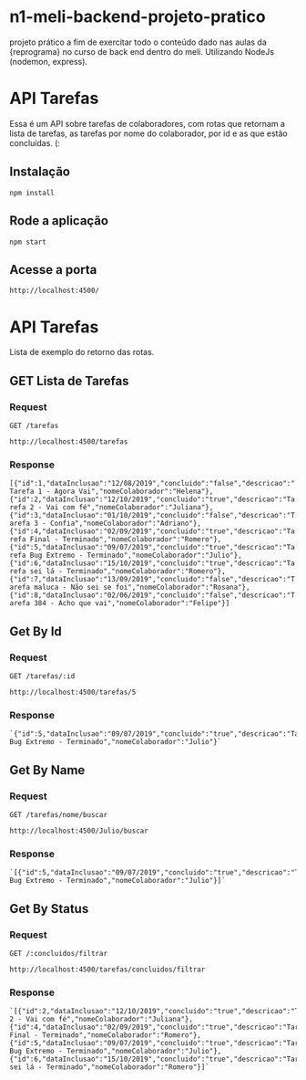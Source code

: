 # n1-meli-backend-projeto-pratico
projeto prático a fim de exercitar todo o conteúdo dado nas aulas da {reprograma} no curso de back end dentro do meli.
Utilizando NodeJs (nodemon, express).

# API Tarefas

Essa é um API sobre tarefas de colaboradores, com rotas que retornam a lista de tarefas, as tarefas por nome do colaborador, por id e as que estão concluídas. (:

## Instalação

    npm install

## Rode a aplicação

    npm start

## Acesse a porta

    http://localhost:4500/

# API Tarefas

Lista de exemplo do retorno das rotas.

## GET Lista de Tarefas

### Request

`GET /tarefas`

    http://localhost:4500/tarefas

### Response

   `[{"id":1,"dataInclusao":"12/08/2019","concluido":"false","descricao":"Tarefa 1 - Agora Vai","nomeColaborador":"Helena"},{"id":2,"dataInclusao":"12/10/2019","concluido":"true","descricao":"Tarefa 2 - Vai com fé","nomeColaborador":"Juliana"},{"id":3,"dataInclusao":"01/10/2019","concluido":"false","descricao":"Tarefa 3 - Confia","nomeColaborador":"Adriano"},{"id":4,"dataInclusao":"02/09/2019","concluido":"true","descricao":"Tarefa Final - Terminado","nomeColaborador":"Romero"},{"id":5,"dataInclusao":"09/07/2019","concluido":"true","descricao":"Tarefa Bug Extremo - Terminado","nomeColaborador":"Julio"},{"id":6,"dataInclusao":"15/10/2019","concluido":"true","descricao":"Tarefa sei lá - Terminado","nomeColaborador":"Romero"},{"id":7,"dataInclusao":"13/09/2019","concluido":"false","descricao":"Tarefa maluca - Não sei se foi","nomeColaborador":"Rosana"},{"id":8,"dataInclusao":"02/06/2019","concluido":"false","descricao":"Tarefa 384 - Acho que vai","nomeColaborador":"Felipe"}]`

## Get By Id

### Request

`GET /tarefas/:id`

    http://localhost:4500/tarefas/5

### Response
    `{"id":5,"dataInclusao":"09/07/2019","concluido":"true","descricao":"Tarefa Bug Extremo - Terminado","nomeColaborador":"Julio"}`

## Get By Name

### Request

`GET /tarefas/nome/buscar`

    http://localhost:4500/Julio/buscar

### Response
    `[{"id":5,"dataInclusao":"09/07/2019","concluido":"true","descricao":"Tarefa Bug Extremo - Terminado","nomeColaborador":"Julio"}]`

## Get By Status

### Request

`GET /:concluidos/filtrar`

    http://localhost:4500/tarefas/concluidos/filtrar

### Response
    `[{"id":2,"dataInclusao":"12/10/2019","concluido":"true","descricao":"Tarefa 2 - Vai com fé","nomeColaborador":"Juliana"},
    {"id":4,"dataInclusao":"02/09/2019","concluido":"true","descricao":"Tarefa Final - Terminado","nomeColaborador":"Romero"},
    {"id":5,"dataInclusao":"09/07/2019","concluido":"true","descricao":"Tarefa Bug Extremo - Terminado","nomeColaborador":"Julio"},
    {"id":6,"dataInclusao":"15/10/2019","concluido":"true","descricao":"Tarefa sei lá - Terminado","nomeColaborador":"Romero"}]`
